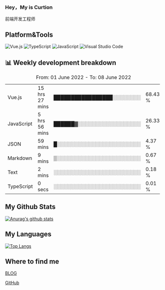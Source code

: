 ### Hey，My is Curtion
前端开发工程师
## Platform&Tools

![Vue.js](https://img.shields.io/badge/-Vue.js-4FC08D?style=flat-square&logo=Vue.js&logoColor=white)
![TypeScript](https://img.shields.io/badge/-TypeScript-007ACC?style=flat-square&logo=typescript&logoColor=white)
![JavaScript](https://img.shields.io/badge/-JavaScript-F7DF1E?style=flat-square&logo=javascript&logoColor=black)
![Visual Studio Code](https://img.shields.io/badge/-VSCode-007ACC?style=flat-square&logo=Visual-Studio-Code&logoColor=white)

## 📊 Weekly development breakdown

<!--START_SECTION:waka-->

<table><caption>From: 01 June 2022 - To: 08 June 2022</caption><tr><td>Vue.js</td><td>15 hrs 27 mins</td><td>█████████████████░░░░░░░░</td><td>68.43 %</td></tr><tr><td>JavaScript</td><td>5 hrs 56 mins</td><td>██████▓░░░░░░░░░░░░░░░░░░</td><td>26.33 %</td></tr><tr><td>JSON</td><td>59 mins</td><td>█░░░░░░░░░░░░░░░░░░░░░░░░</td><td>4.37 %</td></tr><tr><td>Markdown</td><td>9 mins</td><td>▒░░░░░░░░░░░░░░░░░░░░░░░░</td><td>0.67 %</td></tr><tr><td>Text</td><td>2 mins</td><td>░░░░░░░░░░░░░░░░░░░░░░░░░</td><td>0.18 %</td></tr><tr><td>TypeScript</td><td>0 secs</td><td>░░░░░░░░░░░░░░░░░░░░░░░░░</td><td>0.01 %</td></tr></table>

<!--END_SECTION:waka-->

## My Github Stats

[![Anurag's github stats](https://github-readme-stats.vercel.app/api?username=curtion&count_private=true&show_icons=true&theme=onedark)](https://github.com/anuraghazra/github-readme-stats)

## My Languages

[![Top Langs](https://github-readme-stats.vercel.app/api/top-langs/?username=curtion&layout=compact)](https://github.com/anuraghazra/github-readme-stats)

## Where to find me

[BLOG](https://blog.3gxk.net)

[GitHub](https://github.com/Curtion)
